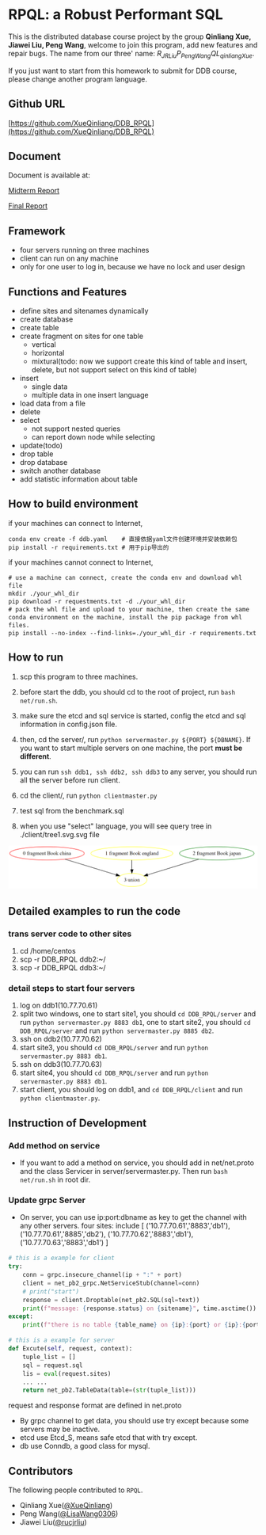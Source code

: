 # RPQL: a Robust Performant SQL

This is the distributed database course project by the group **Qinliang Xue, Jiawei Liu, Peng Wang**, welcome to join this program, add new features and repair bugs. The name from our three' name: $R_{JR Liu}P_{Peng Wang}QL_{qinliang Xue}$.

If you just want to start from this homework to submit for DDB course, please change another program language.

## Github URL
[https://github.com/XueQinliang/DDB_RPQL](https://github.com/XueQinliang/DDB_RPQL)

## Document

Document is available at:

[Midterm Report](./RPQL_midreport.pdf)

[Final Report](./RPQL_finalreport.pdf)

## Framework

- four servers running on three machines
- client can run on any machine
- only for one user to log in, because we have no lock and user design

## Functions and Features

- define sites and sitenames dynamically
- create database
- create table
- create fragment on sites for one table
  - vertical
  - horizontal
  - mixtural(todo: now we support create this kind of table and insert, delete, but not support select on this kind of table)
- insert
  - single data
  - multiple data in one insert language
- load data from a file
- delete
- select
  - not support nested queries
  - can report down node while selecting
- update(todo)
- drop table
- drop database
- switch another database
- add statistic information about table

## How to build environment

if your machines can connect to Internet,

```shell
conda env create -f ddb.yaml	# 直接依据yaml文件创建环境并安装依赖包
pip install -r requirements.txt	# 用于pip导出的
```

if your machines cannot connect to Internet,

```shell
# use a machine can connect, create the conda env and download whl file
mkdir ./your_whl_dir
pip download -r requestments.txt -d ./your_whl_dir
# pack the whl file and upload to your machine, then create the same conda environment on the machine, install the pip package from whl files.
pip install --no-index --find-links=./your_whl_dir -r requirements.txt
```

## How to run

1. scp this program to three machines.

2. before start the ddb, you should cd to the root of project, run `bash net/run.sh`.

3. make sure the etcd and sql service is started, config the etcd and sql information in config.json file.

4. then, cd the server/, run `python servermaster.py ${PORT} ${DBNAME}`. If you want to start multiple servers on one machine, the port **must be different**.

5. you can run `ssh ddb1, ssh ddb2, ssh ddb3` to any server, you should run all the server before run client.

6. cd the client/, run `python clientmaster.py`

7. test sql from the benchmark.sql

8. when you use "select" language, you will see query tree in ./client/tree1.svg.svg file

  ![query tree](./querytree.PNG)

## Detailed examples to run the code

### trans server code to other sites

1. cd /home/centos
2. scp -r DDB_RPQL ddb2:~/
3. scp -r DDB_RPQL ddb3:~/

### detail steps to start four servers

1. log on ddb1(10.77.70.61)
2. split two windows, one to start site1, you should `cd DDB_RPQL/server` and run `python servermaster.py 8883 db1`,
   one to start site2, you should `cd DDB_RPQL/server` and run `python servermaster.py 8885 db2`.
3. ssh on ddb2(10.77.70.62)
4. start site3, you should `cd DDB_RPQL/server` and run `python servermaster.py 8883 db1`.
5. ssh on ddb3(10.77.70.63)
6. start site4, you should `cd DDB_RPQL/server` and run `python servermaster.py 8883 db1`.
7. start client, you should log on ddb1, and `cd DDB_RPQL/client` and run `python clientmaster.py`.

## Instruction of Development

### Add method on service

- If you want to add a method on service, you should add in net/net.proto and the class Servicer in server/servermaster.py. Then run `bash net/run.sh` in root dir.

### Update grpc Server

- On server, you can use ip:port:dbname as key to get the channel with any other servers.
  four sites:
  include [
  ('10.77.70.61','8883','db1'),
  ('10.77.70.61','8885','db2'),
  ('10.77.70.62','8883','db1'),
  ('10.77.70.63','8883','db1')
  ]

```python
# this is a example for client
try:
    conn = grpc.insecure_channel(ip + ":" + port)
    client = net_pb2_grpc.NetServiceStub(channel=conn)
    # print("start")
    response = client.Droptable(net_pb2.SQL(sql=text))
    print(f"message: {response.status} on {sitename}", time.asctime())
except:
    print(f"there is no table {table_name} on {ip}:{port} or {ip}:{port} cannot be connected", time.asctime())
```

```python
# this is a example for server
def Excute(self, request, context):
    tuple_list = []
    sql = request.sql
    lis = eval(request.sites)
    ... ...
    return net_pb2.TableData(table=(str(tuple_list)))
```

request and response format are defined in net.proto

- By grpc channel to get data, you should use try except because some servers may be inactive.
- etcd use Etcd_S, means safe etcd that with try except.
- db use Conndb, a good class for mysql.

## Contributors

The following people contributed to `RPQL`.

- Qinliang Xue([@XueQinliang](https://github.com/XueQinliang))
- Peng Wang([@LisaWang0306](https://github.com/LisaWang0306))
- Jiawei Liu([@rucjrliu](https://github.com/rucjrliu))
